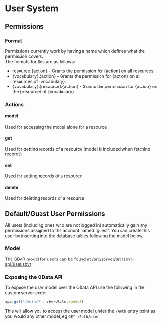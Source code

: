 # User System

## Permissions

### Format
Permissions currently work by having a name which defines what the permission covers.  
The formats for this are as follows:

* resource.{action} - Grants the permission for {action} on all resources.
* {vocabulary}.{action} - Grants the permission for {action} on all resources of {vocabulary}.
* {vocabulary}.{resource}.{action} - Grants the permission for {action} on the {resource} of {vocabulary}.

### Actions
#### model
Used for accessing the model alone for a resource
#### get
Used for getting records of a resource (model is included when fetching records)
#### set
Used for setting records of a resource
#### delete
Used for deleting records of a resource

## Default/Guest User Permissions
All users (including ones who are not logged in) automatically gain any permissions assigned to the account named 'guest'.  You can create this user by inserting into the database tables following the model below.

### Model
The SBVR model for users can be found at [/src/server/src/sbvr-api/user.sbvr](../src/server/src/sbvr-api/user.sbvr)

### Exposing the OData API
To expose the user model over the OData API use the following in the custom server code:
```javascript
app.get('/Auth/*', sbvrUtils.runGet)
```
This will allow you to access the user model under the `/Auth` entry point as you would any other model, eg `GET /Auth/user`
